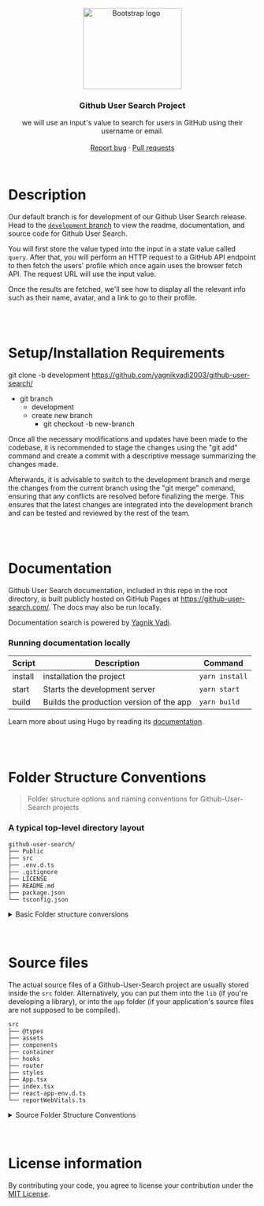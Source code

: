 <p align="center">
  <a href="https://getbootstrap.com/">
    <img src="https://github.githubassets.com/images/modules/logos_page/GitHub-Mark.png" alt="Bootstrap logo" width="200" height="165">
  </a>
</p>

<h3 align="center">Github User Search Project</h3>

<p align="center">
  we will use an input's value to search for users in GitHub using their username or email.
  <br>
  <br>
  <a href="https://github.com/yagnikvadi2003/github-user-search/issues">Report bug</a>
  ·
  <a href="https://github.com/yagnikvadi2003/github-user-search/pulls">Pull requests</a>
</p>

<br />

Description
===========

Our default branch is for development of our Github User Search release. Head to the 
[`development` branch](https://github.com/yagnikvadi2003/github-user-search/tree/development) 
to view the readme, documentation, and source code for Github User Search.

You will first store the value typed into the input in a state value called `query`. After that, 
you will perform an HTTP request to a GitHub API endpoint to then fetch the users' profile which 
once again uses the browser fetch API. The request URL will use the input value.

Once the results are fetched, we'll see how to display all the relevant info such as their name, 
avatar, and a link to go to their profile.

<br />
<br />

Setup/Installation Requirements
==================================

git clone -b development https://github.com/yagnikvadi2003/github-user-search/
- git branch
    - development
    - create new branch
      - git checkout -b new-branch

Once all the necessary modifications and updates have been made to the codebase, it is recommended to stage the changes using the "git add" command and create a commit with a descriptive message summarizing the changes made.

Afterwards, it is advisable to switch to the development branch and merge the changes from the current branch using the "git merge" command, ensuring that any conflicts are resolved before finalizing the merge. This ensures that the latest changes are integrated into the development branch and can be tested and reviewed by the rest of the team.

<br />
<br />

Documentation
=============

Github User Search documentation, included in this repo in the root directory, is built publicly hosted on GitHub Pages at <https://github-user-search.com/>. The docs may also be run locally.

Documentation search is powered by [Yagnik Vadi](https://portfolio.com/).

### Running documentation locally

| Script | Description | Command |
| --- | --- | --- |
| install | installation the project | `yarn install` |
| start | Starts the development server | `yarn start` |
| build | Builds the production version of the app | `yarn build` |

Learn more about using Hugo by reading its [documentation](https://github.com/yagnikvadi2003/github-user-search/blob/production/README.md).

<br />
<br />

Folder Structure Conventions
============================

> Folder structure options and naming conventions for Github-User-Search projects

### A typical top-level directory layout

    github-user-search/
    ├── Public
    ├── src
    ├── .env.d.ts
    ├── .gitignore
    ├── LICENSE
    ├── README.md
    ├── package.json
    └── tsconfig.json

<details>

<summary>Basic Folder structure conversions</summary>

* [public/](./github-user-search/public): This folder may contain public assets such as images, fonts, or other files that can be accessed directly by the client. This folder is typically served statically by a web server, so it's important to keep sensitive information out of this folder.

* [src/](./github-user-search/src): This is likely the main source code folder for the project. It may contain subfolders for different parts of the application, such as components, services, or utilities. It's important to keep your source code organized to make it easier to maintain and extend.

* [.env.d.ts](./github-user-search/.env.d.ts): This file is likely used to define type definitions for environment variables used in the project. It's important to have type definitions for environment variables to ensure type safety and reduce errors in your code.

* [.gitignore](./github-user-search/.gitignore): This file is used to specify files or folders that should be ignored by version control systems such as Git. It's important to keep sensitive or temporary files out of version control to avoid accidentally committing them.

* [LICENSE](./github-user-search/LICENSE): This file is used to specify the license under which the project is released. It's important to choose a license that is appropriate for your project and to include it in the source code to clarify the terms of use for potential users.

* [README.md](./github-user-search/README.md): This file is typically used to provide a brief overview of the project, including instructions for installation, usage, and contribution. It's important to have a clear and concise README to make it easier for others to understand and use your code.

* [package.json](./github-user-search/package.json): This file is used to specify metadata and dependencies for the project, as well as scripts for building, testing, or running the application. It's important to keep this file up-to-date and well-organized to make it easier for others to contribute to your project.

* [tsconfig.json](./github-user-search/tsconfig.json): This file is used to specify configuration options for the TypeScript compiler, such as target version, module resolution, or code generation options. It's important to configure the TypeScript compiler properly to ensure compatibility and performance of your code.

</details>

<br />
<br />

Source files
=============
The actual source files of a Github-User-Search project are usually stored inside the
`src` folder. Alternatively, you can put them into the `lib` (if you're
developing a library), or into the `app` folder (if your application's source
files are not supposed to be compiled).

    src
    ├── @types
    ├── assets
    ├── components
    ├── container
    ├── hooks
    ├── router
    ├── styles
    ├── App.tsx
    ├── index.tsx
    ├── react-app-env.d.ts
    └── reportWebVitals.ts


<details>

<summary>Source Folder Structure Conventions</summary>

* [@types/](./src/@types): This folder is likely used to store type definitions for third-party libraries or modules that do not have built-in types. It's good practice to define types for your code to ensure type safety and reduce errors, so this folder is a useful addition.

* [assets/](./src/assets): This folder is usually used to store static assets such as images, fonts, or other files that are required by your application. It's a good idea to keep these files separate from your code to make them easier to manage and optimize for performance.

* [components/](./src/components): This folder is where you would store reusable components that are used throughout your application. It's a good practice to break down your UI into smaller, more manageable components, so this folder can help organize and group related components together.

* [container/](./src/container): This folder may contain components that are responsible for managing state and passing data down to child components. This is a common pattern in React applications, and separating these components from presentational components can make your code easier to understand and maintain.

* [hooks/](./src/hooks): This folder is likely used to store custom React hooks, which are reusable functions that encapsulate common stateful logic. Hooks can be a powerful way to share logic between components and keep your code DRY (Don't Repeat Yourself).

* [router/](./src/router): This folder is likely used to store code related to routing and navigation within your application. There are several popular routing libraries for React, and this folder may contain custom router components or configuration files for those libraries.

* [styles/](./src/styles): This folder is where you would store CSS or other styling files for your application. There are several popular styling libraries for React, and this folder may contain global styles, component-specific styles, or theme files.

* [App.tsx](./src/App.tsx): This is likely the main entry point for your application, where you would define the root component and any top-level configuration or initialization code.

* [index.tsx](./src/index.tsx): This file is typically used to render the root component and mount it to the DOM.

* [react-app-env.d.ts](./src/react-app-env.d.ts): This file may contain additional type definitions or configuration for your React application. It's not always necessary, but it can be useful for larger or more complex projects.

* [reportWebVitals.ts](./src/reportWebVitals.ts): This file is likely used to track and report performance metrics for your application. It's a good practice to monitor performance and optimize where necessary, so this file can be a useful addition.
</details>

<br />
<br />

# License information
By contributing your code, you agree to license your contribution under the [MIT License](./LICENSE).